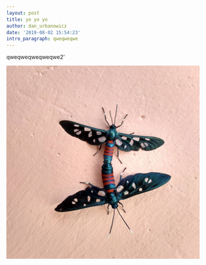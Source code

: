 ```yaml
---
layout: post
title: yo yo yo
author: dan_urbanowicz
date: '2019-08-02 15:54:23'
intro_paragraph: qweqweqwe
---
```

qweqweqweqweqwe2'







![](/assets/img/uploads/58460703_10113189226331580_3716993022991269888_o.jpg)
